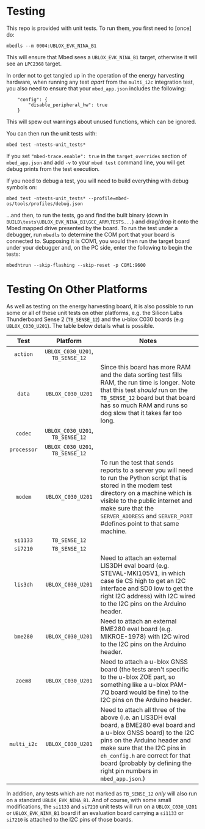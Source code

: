 # Testing
This repo is provided with unit tests.  To run them, you first need to [once] do:

`mbedls --m 0004:UBLOX_EVK_NINA_B1`

This will ensure that Mbed sees a `UBLOX_EVK_NINA_B1` target, otherwise it will see an `LPC2368` target.

In order not to get tangled up in the operation of the energy harvesting hardware, when running any test _apart_ from the `multi_i2c` integration test, you also need to ensure that your `mbed_app.json` includes the following:

```
    "config": {
        "disable_peripheral_hw": true
    }
```

This will spew out warnings about unused functions, which can be ignored.

You can then run the unit tests with:

`mbed test -ntests-unit_tests*`

If you set `"mbed-trace.enable": true` in the `target_overrides` section of `mbed_app.json` and add `-v` to your `mbed test` command line, you will get debug prints from the test execution.

If you need to debug a test, you will need to build everything with debug symbols on:

`mbed test -ntests-unit_tests* --profile=mbed-os/tools/profiles/debug.json`

...and then, to run the tests, go and find the built binary (down in `BUILD\tests\UBLOX_EVK_NINA_B1\GCC_ARM\TESTS...`) and drag/drop it onto the Mbed mapped drive presented by the board. To run the test under a debugger, run `mbedls` to determine the COM port that your board is connected to. Supposing it is COM1, you would then run the target board under your debugger and, on the PC side, enter the following to begin the tests:

`mbedhtrun --skip-flashing --skip-reset -p COM1:9600`

# Testing On Other Platforms
As well as testing on the energy harvesting board, it is also possible to run some or all of these unit tests on other platforms, e.g. the Silicon Labs Thunderboard Sense 2 (`TB_SENSE_12`) and the u-blox C030 boards (e.g `UBLOX_C030_U201`).  The table below details what is possible.

|  Test         |  Platform       |  Notes |
|:-------------:|:---------------:|--------|
| `action`    | `UBLOX_C030_U201`, `TB_SENSE_12` | |
| `data`      | `UBLOX_C030_U201` | Since this board has more RAM and the data sorting test fills RAM, the run time is longer. Note that this test _should_ run on the `TB_SENSE_12` board but that board has so much RAM and runs so dog slow that it takes far too long.|
| `codec`     | `UBLOX_C030_U201`, `TB_SENSE_12` | |
| `processor` | `UBLOX_C030_U201`, `TB_SENSE_12` | |
| `modem` | `UBLOX_C030_U201` | To run the test that sends reports to a server you will need to run the Python script that is stored in the modem test directory on a machine which is visible to the public internet and make sure that the `SERVER_ADDRESS` and `SERVER_PORT` #defines point to that same machine.|
| `si1133`    | `TB_SENSE_12` | |
| `si7210`    | `TB_SENSE_12` | |
| `lis3dh`    | `UBLOX_C030_U201` | Need to attach an external LIS3DH eval board (e.g. STEVAL-MKI105V1, in which case tie CS high to get an I2C interface and SD0 low to get the right I2C address) with I2C wired to the I2C pins on the Arduino header.|
| `bme280`    | `UBLOX_C030_U201` | Need to attach an external BME280 eval board (e.g. MIKROE-1978) with I2C wired to the I2C pins on the Arduino header.|
| `zoem8`     | `UBLOX_C030_U201` | Need to attach a u-blox GNSS board (the tests aren't specific to the u-blox ZOE part, so something like a u-blox PAM-7Q board would be fine) to the I2C pins on the Arduino header.|
| `multi_i2c`| `UBLOX_C030_U201` | Need to attach all three of the above (i.e. an LIS3DH eval board, a BME280 eval board and a u-blox GNSS board) to the I2C pins on the Arduino header and make sure that the I2C pins in `eh_config.h` are correct for that board (probably by defining the right pin numbers in `mbed_app.json`.)|

In addition, any tests which are not marked as `TB_SENSE_12` _only_ will also run on a standard `UBLOX_EVK_NINA_B1`.  And of course, with some small modifications, the `si1133` and `si7210` unit tests will run on a `UBLOX_C030_U201` or `UBLOX_EVK_NINA_B1` board if an evaluation board carrying a `si1133` or `si7210` is attached to the I2C pins of those boards.